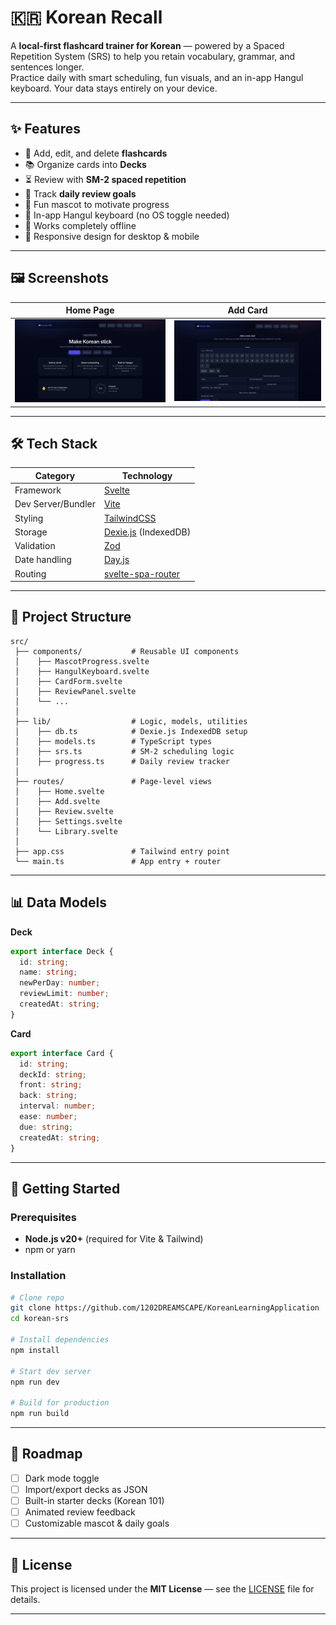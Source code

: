 # 🇰🇷 Korean Recall

A **local-first flashcard trainer for Korean** — powered by a Spaced Repetition System (SRS) to help you retain vocabulary, grammar, and sentences longer.  
Practice daily with smart scheduling, fun visuals, and an in-app Hangul keyboard. Your data stays entirely on your device.

---

## ✨ Features

- 📝 Add, edit, and delete **flashcards**
- 📚 Organize cards into **Decks**
- ⏳ Review with **SM-2 spaced repetition**
- 📅 Track **daily review goals**
- 🐥 Fun mascot to motivate progress
- 🔄 In-app Hangul keyboard (no OS toggle needed)
- 📶 Works completely offline
- 📱 Responsive design for desktop & mobile

---

## 🖼 Screenshots

| Home Page | Add Card |
|-----------|----------|
| ![Home](public/home.png) | ![Add](public/add.png) |

---

## 🛠 Tech Stack

| Category              | Technology                  |
|-----------------------|-----------------------------|
| Framework             | [Svelte](https://svelte.dev/) |
| Dev Server/Bundler    | [Vite](https://vitejs.dev/) |
| Styling               | [TailwindCSS](https://tailwindcss.com/) |
| Storage               | [Dexie.js](https://dexie.org/) (IndexedDB) |
| Validation            | [Zod](https://zod.dev/) |
| Date handling         | [Day.js](https://day.js.org/) |
| Routing               | [svelte-spa-router](https://github.com/ItalyPaleAle/svelte-spa-router) |

---

## 📂 Project Structure

```
src/
 ├── components/           # Reusable UI components
 │    ├── MascotProgress.svelte
 │    ├── HangulKeyboard.svelte
 │    ├── CardForm.svelte
 │    ├── ReviewPanel.svelte
 │    └── ...
 │
 ├── lib/                  # Logic, models, utilities
 │    ├── db.ts            # Dexie.js IndexedDB setup
 │    ├── models.ts        # TypeScript types
 │    ├── srs.ts           # SM-2 scheduling logic
 │    ├── progress.ts      # Daily review tracker
 │
 ├── routes/               # Page-level views
 │    ├── Home.svelte
 │    ├── Add.svelte
 │    ├── Review.svelte
 │    ├── Settings.svelte
 │    └── Library.svelte
 │
 ├── app.css               # Tailwind entry point
 └── main.ts               # App entry + router
```

---

## 📊 Data Models

**Deck**
```ts
export interface Deck {
  id: string;
  name: string;
  newPerDay: number;
  reviewLimit: number;
  createdAt: string;
}
```

**Card**
```ts
export interface Card {
  id: string;
  deckId: string;
  front: string;
  back: string;
  interval: number;
  ease: number;
  due: string;
  createdAt: string;
}
```

---

## 🚀 Getting Started

### Prerequisites
- **Node.js v20+** (required for Vite & Tailwind)
- npm or yarn

### Installation
```bash
# Clone repo
git clone https://github.com/1202DREAMSCAPE/KoreanLearningApplication
cd korean-srs

# Install dependencies
npm install

# Start dev server
npm run dev

# Build for production
npm run build
```

---

## 🔮 Roadmap

- [ ] Dark mode toggle  
- [ ] Import/export decks as JSON  
- [ ] Built-in starter decks (Korean 101)  
- [ ] Animated review feedback  
- [ ] Customizable mascot & daily goals  

---

## 📄 License

This project is licensed under the **MIT License** — see the [LICENSE](LICENSE) file for details.

---
